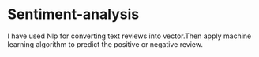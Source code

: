 # Sentiment-analysis

I have used Nlp for converting text reviews into vector.Then apply machine learning algorithm to predict the positive or negative review.
